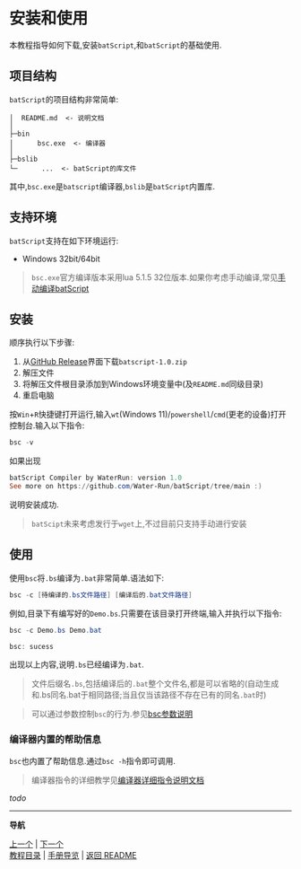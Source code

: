 # 安装和使用  

本教程指导如何下载,安装`batScript`,和`batScript`的基础使用.  

## 项目结构  

`batScript`的项目结构非常简单:

```plaintext
│  README.md  <- 说明文档
│
├─bin
│      bsc.exe  <- 编译器
│
├─bslib
└─      ...  <- batScript的库文件
```

其中,`bsc.exe`是`batscript`编译器,`bslib`是`batScript`内置库.  

## 支持环境  

`batScript`支持在如下环境运行:  

- Windows 32bit/64bit  

> `bsc.exe`官方编译版本采用lua 5.1.5 32位版本.如果你考虑手动编译,常见[手动编译batScript]('')  

## 安装  

顺序执行以下步骤:  

1. 从[GitHub Release]('')界面下载`batscript-1.0.zip`  
2. 解压文件  
3. 将解压文件根目录添加到Windows环境变量中(及`README.md`同级目录)  
4. 重启电脑  

按`Win`+`R`快捷键打开运行,输入`wt`(Windows 11)/`powershell`/`cmd`(更老的设备)打开控制台.输入以下指令:  

```powershell
bsc -v
```

如果出现

```powershell
batScript Compiler by WaterRun: version 1.0
See more on https://github.com/Water-Run/batScript/tree/main :)
```

说明安装成功.  

> `batScipt`未来考虑发行于`wget`上,不过目前只支持手动进行安装  

## 使用  

使用`bsc`将`.bs`编译为`.bat`非常简单.语法如下:  

```powershell
bsc -c [待编译的.bs文件路径] [编译后的.bat文件路径]
```

例如,目录下有编写好的`Demo.bs`.只需要在该目录打开终端,输入并执行以下指令:  

```powershell
bsc -c Demo.bs Demo.bat
```

```powershell
bsc: sucess
```

出现以上内容,说明`.bs`已经编译为`.bat`.  

> 文件后缀名`.bs`,包括编译后的`.bat`整个文件名,都是可以省略的(自动生成和.bs同名.bat于相同路径;当且仅当该路径不存在已有的同名`.bat`时)  

> 可以通过参数控制`bsc`的行为.参见[bsc参数说明]('')  

### 编译器内置的帮助信息  

`bsc`也内置了帮助信息.通过`bsc -h`指令即可调用.  

> 编译器指令的详细教学见[编译器详细指令说明文档](#)    

*todo*  

---  
**导航**  

[上一个](#) | [下一个](#)  
[教程目录](#) | [手册导览](#) | [返回 README](#)

